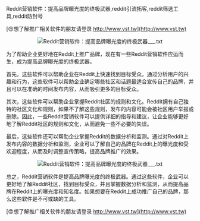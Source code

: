 Reddit营销软件：提高品牌曝光度的终极武器,reddit引流拓客,reddit筛选工具,reddit防封号

[😍想了解推广相关软件的朋友请登录 http://www.vst.tw](http://www.vst.tw)

 <center><img src="https://vst.tw/MP4/tuiguang/png/7.png" alt="Reddit营销软件：提高品牌曝光度的终极武器___.txt"></center>

为了帮助企业更好地在Reddit上推广品牌，现在有一些Reddit营销软件应运而生，成为提高品牌曝光度的终极武器。

首先，这些软件可以帮助企业在Reddit上快速找到目标受众。通过分析用户的兴趣和行为，这些软件可以帮助企业确定哪些社区和话题最适合宣传自己的品牌，并且可以在准确的时间发布内容，从而吸引更多的目标受众。

其次，这些软件可以帮助企业掌握Reddit社区的规则和文化。Reddit拥有自己独特的社区文化和规则，如果不了解这些规则，发布的内容可能会被社区用户举报或删除。因此，一些Reddit营销软件可以提供详细的指导和建议，让企业能够更好地了解Reddit社区的规则和文化，从而避免一些不必要的失误。

最后，这些软件还可以帮助企业掌握Reddit的数据分析和监测。通过对Reddit上发布内容的数据分析和监测，企业可以了解自己的品牌在Reddit上的曝光度和受欢迎程度，从而及时调整宣传策略，提高品牌推广的效果。

 <center><img src="https://vst.tw/MP4/tuiguang/png/0.png" alt="Reddit营销软件：提高品牌曝光度的终极武器___.txt"></center>

总之，Reddit营销软件是提高品牌曝光度的终极武器。通过这些软件，企业可以更好地了解Reddit社区，找到目标受众，并且掌握数据分析和监测，从而提高品牌在Reddit上的曝光度和知名度。如果想要在Reddit上成功推广自己的品牌，那么这些软件是不可或缺的工具。

[😍想了解推广相关软件的朋友请登录 http://www.vst.tw](http://www.vst.tw)



